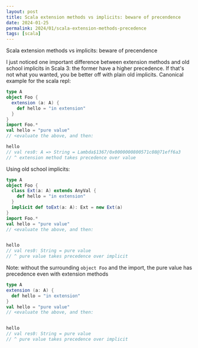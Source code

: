 ```yaml
---
layout: post
title: Scala extension methods vs implicits: beware of precendence
date: 2024-01-25
permalink: 2024/01/scala-extension-methods-precedence
tags: [scala]
---
```


Scala extension methods vs implicits: beware of precendence

I just noticed one important difference between extension methods and old school implicits in Scala 3: the former have a higher precedence. If that's not what you wanted, you be better off with plain old implicits. Canonical example for the scala repl:

```scala
type A
object Foo {
  extension (a: A) {
    def hello = "in extension"
  }
}
import Foo.*
val hello = "pure value"
// <evaluate the above, and then:

hello
// val res0: A => String = Lambda$1367/0x0000000800571c08@71eff6a3
// ^ extension method takes precedence over value
```

Using old school implicits:
```scala
type A
object Foo {
  class Ext(a: A) extends AnyVal {
    def hello = "in extension"
  }
  implicit def toExt(a: A): Ext = new Ext(a)
}
import Foo.*
val hello = "pure value"
// <evaluate the above, and then:


hello
// val res0: String = pure value
// ^ pure value takes precedence over implicit
```

Note: without the surrounding `object Foo` and the import, the pure value has precedence even with extension methods

```scala
type A
extension (a: A) {
  def hello = "in extension"
}
val hello = "pure value"
// <evaluate the above, and then:


hello
// val res0: String = pure value
// ^ pure value takes precedence over implicit
```
